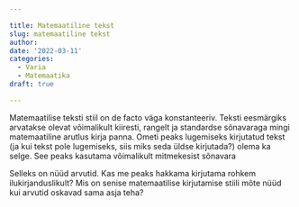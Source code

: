 ```yaml
---

title: Matemaatiline tekst
slug: matemaatiline tekst
author:
date: '2022-03-11'
categories:
  - Varia
  - Matemaatika
draft: true

---
```


Matemaatilise teksti stiil on de facto väga konstanteeriv.
Teksti eesmärgiks arvatakse olevat võimalikult kiiresti, rangelt ja standardse sõnavaraga mingi matemaatiline arutlus kirja panna.
Ometi peaks lugemiseks kirjutatud tekst (ja kui tekst pole lugemiseks, siis miks seda üldse kirjutada?) olema ka selge.
See peaks kasutama võimalikult mitmekesist sõnavara

Selleks on nüüd arvutid.
Kas me peaks hakkama kirjutama rohkem ilukirjanduslikult?
Mis on senise matemaatilise kirjutamise stiili mõte nüüd kui arvutid oskavad sama asja teha?
